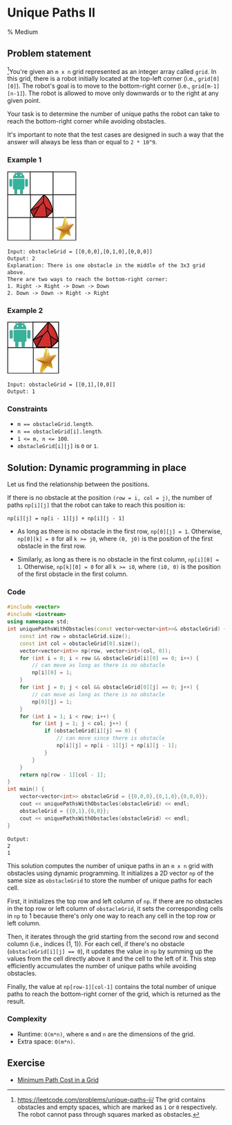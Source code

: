 # Unique Paths II
% Medium
## Problem statement

[^url]You're given an `m x n` grid represented as an integer array called `grid`. In this grid, there is a robot initially located at the top-left corner (i.e., `grid[0][0]`). The robot's goal is to move to the bottom-right corner (i.e., `grid[m-1][n-1]`). The robot is allowed to move only downwards or to the right at any given point.

[^url]: https://leetcode.com/problems/unique-paths-ii/
The grid contains obstacles and empty spaces, which are marked as `1` or `0` respectively. The robot cannot pass through squares marked as obstacles.

Your task is to determine the number of unique paths the robot can take to reach the bottom-right corner while avoiding obstacles.

It's important to note that the test cases are designed in such a way that the answer will always be less than or equal to `2 * 10^9`. 

### Example 1
![The obstacle grid of Example 1](63_robot1.jpg)

```text
Input: obstacleGrid = [[0,0,0],[0,1,0],[0,0,0]]
Output: 2
Explanation: There is one obstacle in the middle of the 3x3 grid above.
There are two ways to reach the bottom-right corner:
1. Right -> Right -> Down -> Down
2. Down -> Down -> Right -> Right
```

### Example 2
![The obstacle grid of Example 2](63_robot2.jpg)
```text
Input: obstacleGrid = [[0,1],[0,0]]
Output: 1
``` 

### Constraints

* `m == obstacleGrid.length`.
* `n == obstacleGrid[i].length`.
* `1 <= m, n <= 100`.
* `obstacleGrid[i][j]` is `0` or `1`.

## Solution: Dynamic programming in place

Let us find the relationship between the positions.

If there is no obstacle at the position `(row = i, col = j)`, the number of paths `np[i][j]` that the robot can take to reach this position is:

```text
np[i][j] = np[i - 1][j] + np[i][j - 1]
```

* As long as there is no obstacle in the first row, `np[0][j] = 1`. Otherwise, `np[0][k] = 0` for all `k >= j0`, where `(0, j0)` is the position of the first obstacle in the first row.

* Similarly, as long as there is no obstacle in the first column, `np[i][0] = 1`. Otherwise, `np[k][0] = 0` for all `k >= i0`, where `(i0, 0)` is the position of the first obstacle in the first column.

### Code
```cpp
#include <vector>
#include <iostream>
using namespace std;
int uniquePathsWithObstacles(const vector<vector<int>>& obstacleGrid) {
    const int row = obstacleGrid.size();
    const int col = obstacleGrid[0].size();
    vector<vector<int>> np(row, vector<int>(col, 0));    
    for (int i = 0; i < row && obstacleGrid[i][0] == 0; i++) {
        // can move as long as there is no obstacle
        np[i][0] = 1;
    }    
    for (int j = 0; j < col && obstacleGrid[0][j] == 0; j++) {
        // can move as long as there is no obstacle
        np[0][j] = 1;
    }
    for (int i = 1; i < row; i++) {
        for (int j = 1; j < col; j++) {
            if (obstacleGrid[i][j] == 0) {
                // can move since there is obstacle
                np[i][j] = np[i - 1][j] + np[i][j - 1];
            }
        }
    }
    return np[row - 1][col - 1]; 
}
int main() {
    vector<vector<int>> obstacleGrid = {{0,0,0},{0,1,0},{0,0,0}};
    cout << uniquePathsWithObstacles(obstacleGrid) << endl;
    obstacleGrid = {{0,1},{0,0}};
    cout << uniquePathsWithObstacles(obstacleGrid) << endl;
}
```
```text
Output:
2
1
```

This solution computes the number of unique paths in an `m x n` grid with obstacles using dynamic programming. It initializes a 2D vector `np` of the same size as `obstacleGrid` to store the number of unique paths for each cell.

First, it initializes the top row and left column of `np`. If there are no obstacles in the top row or left column of `obstacleGrid`, it sets the corresponding cells in `np` to 1 because there's only one way to reach any cell in the top row or left column.

Then, it iterates through the grid starting from the second row and second column (i.e., indices (1, 1)). For each cell, if there's no obstacle (`obstacleGrid[i][j] == 0`), it updates the value in `np` by summing up the values from the cell directly above it and the cell to the left of it. This step efficiently accumulates the number of unique paths while avoiding obstacles.

Finally, the value at `np[row-1][col-1]` contains the total number of unique paths to reach the bottom-right corner of the grid, which is returned as the result.

### Complexity

* Runtime: `O(m*n)`, where `m` and `n` are the dimensions of the grid.
* Extra space: `O(m*n)`.

## Exercise
- [Minimum Path Cost in a Grid](https://leetcode.com/problems/minimum-path-cost-in-a-grid/)